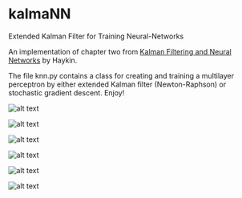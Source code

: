 # kalmaNN
Extended Kalman Filter for Training Neural-Networks

An implementation of chapter two from [Kalman Filtering and Neural Networks](https://books.google.com/books?id=6dHEojwXU6MC&lpg=PP1&pg=PA30#v=onepage&q&f=false) by Haykin.

The file knn.py contains a class for creating and training a multilayer perceptron by either extended Kalman filter (Newton-Raphson) or stochastic gradient descent. Enjoy!

![alt text](http://i.imgur.com/lTObwbI.png)

![alt text](http://i.imgur.com/y1qXrFU.png)

![alt text](http://i.imgur.com/pxZf36m.png)

![alt text](http://i.imgur.com/tGaiMFV.png)

![alt text](http://i.imgur.com/wSyH7QP.png)

![alt text](http://i.imgur.com/Mi8B6y0.png)
